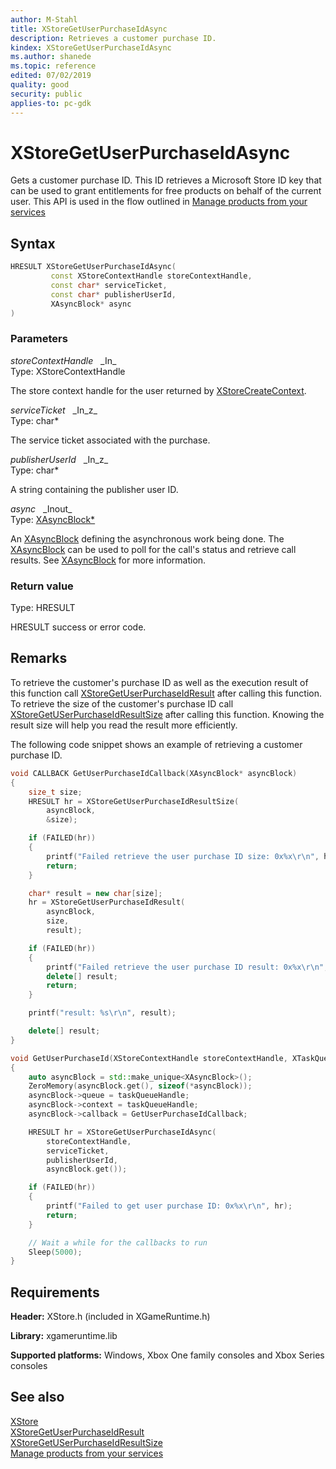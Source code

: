 ```yaml
---
author: M-Stahl
title: XStoreGetUserPurchaseIdAsync
description: Retrieves a customer purchase ID.
kindex: XStoreGetUserPurchaseIdAsync
ms.author: shanede
ms.topic: reference
edited: 07/02/2019
quality: good
security: public
applies-to: pc-gdk
---
```


# XStoreGetUserPurchaseIdAsync  

Gets a customer purchase ID.  This ID retrieves a Microsoft Store ID key that can be used to grant entitlements for free products on behalf of the current user.  This API is used in the flow outlined in [Manage products from your services](../../../../commerce/service-to-service/service-to-service-nav.md)  


## Syntax  
  
```cpp
HRESULT XStoreGetUserPurchaseIdAsync(  
         const XStoreContextHandle storeContextHandle,  
         const char* serviceTicket,  
         const char* publisherUserId,  
         XAsyncBlock* async  
)  
```  
  
### Parameters  
  
*storeContextHandle* &nbsp;&nbsp;\_In\_  
Type: XStoreContextHandle  
  
The store context handle for the user returned by [XStoreCreateContext](xstorecreatecontext.md).    
  
*serviceTicket* &nbsp;&nbsp;\_In\_z\_  
Type: char*  
  
The service ticket associated with the purchase.  
  
*publisherUserId* &nbsp;&nbsp;\_In\_z\_  
Type: char*  
  
A string containing the publisher user ID.  
  
*async* &nbsp;&nbsp;\_Inout\_  
Type: [XAsyncBlock*](../../xasync/structs/xasyncblock.md)  
  
An [XAsyncBlock](../../xasync/structs/xasyncblock.md) defining the asynchronous work being done. The [XAsyncBlock](../../xasync/structs/xasyncblock.md) can be used to poll for the call's status and retrieve call results. See [XAsyncBlock](../../xasync/structs/xasyncblock.md) for more information.  
  
### Return value
Type: HRESULT
  
HRESULT success or error code.    
  
## Remarks  

To retrieve the customer's purchase ID as well as the execution result of this function call [XStoreGetUserPurchaseIdResult](xstoregetuserpurchaseidresult.md) after calling this function. To retrieve the size of the customer's purchase ID call [XStoreGetUSerPurchaseIdResultSize](xstoregetuserpurchaseidresultsize.md) after calling this function. Knowing the result size will help you read the result more efficiently.

The following code snippet shows an example of retrieving a customer purchase ID.  
  
```cpp
void CALLBACK GetUserPurchaseIdCallback(XAsyncBlock* asyncBlock)
{
    size_t size;
    HRESULT hr = XStoreGetUserPurchaseIdResultSize(
        asyncBlock,
        &size);

    if (FAILED(hr))
    {
        printf("Failed retrieve the user purchase ID size: 0x%x\r\n", hr);
        return;
    }

    char* result = new char[size];
    hr = XStoreGetUserPurchaseIdResult(
        asyncBlock,
        size,
        result);

    if (FAILED(hr))
    {
        printf("Failed retrieve the user purchase ID result: 0x%x\r\n", hr);
        delete[] result;
        return;
    }

    printf("result: %s\r\n", result);

    delete[] result;
}

void GetUserPurchaseId(XStoreContextHandle storeContextHandle, XTaskQueueHandle taskQueueHandle, const char* serviceTicket, const char* publisherUserId)
{
    auto asyncBlock = std::make_unique<XAsyncBlock>();
    ZeroMemory(asyncBlock.get(), sizeof(*asyncBlock));
    asyncBlock->queue = taskQueueHandle;
    asyncBlock->context = taskQueueHandle;
    asyncBlock->callback = GetUserPurchaseIdCallback;

    HRESULT hr = XStoreGetUserPurchaseIdAsync(
        storeContextHandle,
        serviceTicket,
        publisherUserId,
        asyncBlock.get());

    if (FAILED(hr))
    {
        printf("Failed to get user purchase ID: 0x%x\r\n", hr);
        return;
    }

    // Wait a while for the callbacks to run
    Sleep(5000);
}
```
  
## Requirements  
  
**Header:** XStore.h (included in XGameRuntime.h)
  
**Library:** xgameruntime.lib
  
**Supported platforms:** Windows, Xbox One family consoles and Xbox Series consoles  
  
## See also  
[XStore](../xstore_members.md)  
[XStoreGetUserPurchaseIdResult](xstoregetuserpurchaseidresult.md)  
[XStoreGetUSerPurchaseIdResultSize](xstoregetuserpurchaseidresultsize.md)  
[Manage products from your services](../../../../commerce/service-to-service/service-to-service-nav.md)
  